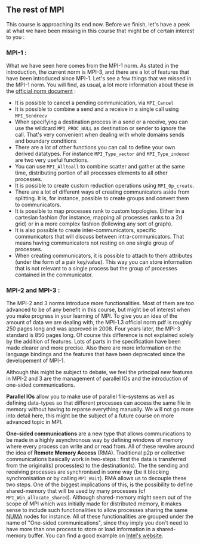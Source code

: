 ## The rest of MPI

This course is approaching its end now. Before we finish, let's have a peek at what we have been missing in this course that might be of certain interest to you :

### MPI-1 :

What we have seen here comes from the MPI-1 norm. As stated in the introduction, the current norm is MPI-3, and there are a lot of features that have been introduced since MPI-1. Let's see a few things that we missed in the MPI-1 norm. You will find, as usual, a lot more information about these in the [official norm document](http://mpi-forum.org/docs/mpi-1.3/mpi-report-1.3-2008-05-30.pdf) :

 * It is possible to cancel a pending communication, via `MPI_Cancel`
 * It is possible to combine a send and a receive in a single call using `MPI_Sendrecv`
 * When specifying a destination process in a send or a receive, you can use the wildcard `MPI_PROC_NULL` as destination or sender to ignore the call. That's very convenient when dealing with whole domains sends and boundary conditions
 * There are a lot of other functions you can call to define your own derived datatypes. For instance `MPI_Type_vector` and `MPI_Type_indexed` are two very useful functions.
 * You can use `MPI_Alltoall` to combine scatter and gather at the same time, distributing portion of all processes elements to all other processes.
 * It is possible to create custom reduction operations using `MPI_Op_create`.
 * There are a lot of different ways of creating communicators aside from splitting. It is, for instance, possible to create groups and convert them to communicators.
 * It is possible to map processes rank to custom topologies. Either in a cartesian fashion (for instance, mapping all processes ranks to a 2d grid) or in a more complex fashion (following any sort of graph).
 * It is also possible to create inter-communicators, specific communicators that will discuss between intra-communicators. That means having communicators not resting on one single group of processes.
 * When creating communicators, it is possible to attach to them attributes (under the form of a pair key/value). This way you can store information that is not relevant to a single process but the group of processes contained in the communicator.

### MPI-2 and MPI-3 :

The MPI-2 and 3 norms introduce more functionalities. Most of them are too advanced to be of any benefit in this course, but might be of interest when you make progress in your learning of MPI. To give you an idea of the amount of data we are dealing with, the MPI-1.3 official norm pdf is roughly 250 pages long and was approved in 2008. Four years later, the MPI-3 standard is 850 pages long. Of course this difference is not explained solely by the addition of features. Lots of parts in the specification have been made clearer and more precise. Also there are more information on the language bindings and the features that have been deprecated since the developement of MPI-1.

Although this might be subject to debate, we feel the principal new features in MPI-2 and 3 are the management of parallel IOs and the introduction of one-sided communications.

**Parallel IOs** allow you to make use of parallel file-systems as well as defining data-types so that different processes can access the same file in memory without having to reparse everything manually. We will not go more into detail here, this might be the subject of a future course on more advanced topic in MPI.

**One-sided communications** are a new type that allows communications to be made in a highly asynchronous way by defining windows of memory where every process can write and or read from. All of these revolve around the idea of **Remote Memory Access** (RMA). Traditional p2p or collective communications basically work in two-steps : first the data is transferred from the original(s) process(es) to the destination(s). The the sending and receiving processes are synchronised in some way (be it blocking synchronisation or by calling `MPI_Wait`). RMA allows us to decouple these two steps. One of the biggest implications of this, is the possibility to define shared-memory that will be used by many processes (cf `MPI_Win_allocate_shared`). Although shared-memory might seem out of the scope of MPI which was initially made for distributed memory, it makes sense to include such functionalities to allow processes sharing the same [NUMA](https://en.wikipedia.org/wiki/Non-uniform_memory_access) nodes for instance. All of these functionalities are grouped under the name of "One-sided communications", since they imply you don't need to have more than one process to store or load information in a shared-memory buffer. You can find a good example on [Intel's website](https://software.intel.com/sites/default/files/managed/eb/54/An_Introduction_to_MPI-3.pdf).


